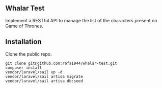 ## Whalar Test

Implement a RESTful API to manage the list of the characters present on Game of Thrones.


## Installation

Clone the public repo.

```
git clone git@github.com:rafa1944/whalar-test.git
composer install
vendor/laravel/sail up -d
vendor/laravel/sail artisa migrate
vendor/laravel/sail artisa db:seed
```

